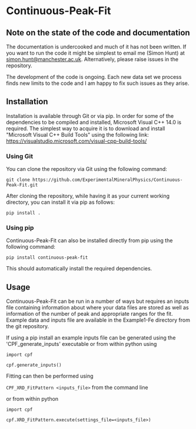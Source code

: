 # Continuous-Peak-Fit

## Note on the state of the code and documentation

The documentation is undercooked and much of it has not been written. If you want to run the code it might be simplest to email me (Simon Hunt) at simon.hunt@manchester.ac.uk. Alternatively, please raise issues in the repository.

The development of the code is ongoing. Each new data set we process finds new limits to the code and I am happy to fix such issues as they arise.

## Installation

Installation is available through Git or via pip. In order for some of the dependencies to be compiled and installed, Microsoft Visual C++ 14.0 is required. The simplest way to acquire it is to download and install "Microsoft Visual C++ Build Tools" using the following link: https://visualstudio.microsoft.com/visual-cpp-build-tools/

### Using Git

You can clone the repository via Git using the following command:

`git clone https://github.com/ExperimentalMineralPhysics/Continuous-Peak-Fit.git`

After cloning the repository, while having it as your current working directory, you can install it via pip as follows:

`pip install .`

### Using pip

Continuous-Peak-Fit can also be installed directly from pip using the following command:

`pip install continuous-peak-fit`

This should automatically install the required dependencies.

## Usage

Continuous-Peak-Fit can be run in a number of ways but requires an inputs file containing information about where your
data files are stored as well as information of the number of peak and appropriate ranges for the fit. Example data and
inputs file are available in the Example1-Fe directory from the git repository.

If using a pip install an example inputs file can be generated using the 'CPF_generate_inputs' executable or from within
python using

`import cpf`

`cpf.generate_inputs()`

Fitting can then be performed using

`CPF_XRD_FitPattern <inputs_file>` from the command line

or from within python

`import cpf`

`cpf.XRD_FitPattern.execute(settings_file=<inputs_file>)`
